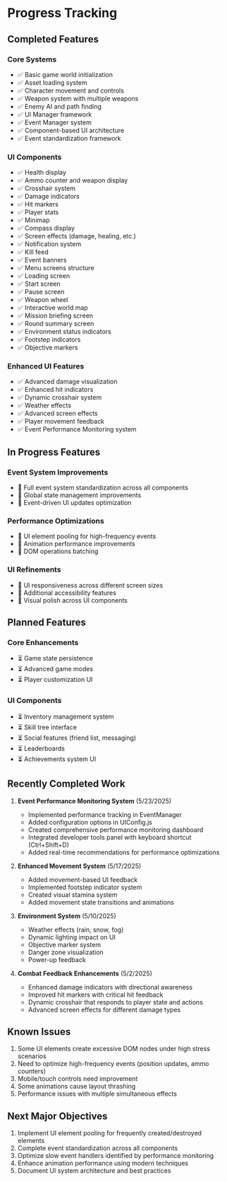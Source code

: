 # Progress Tracking

## Completed Features

### Core Systems
- ✅ Basic game world initialization
- ✅ Asset loading system
- ✅ Character movement and controls
- ✅ Weapon system with multiple weapons
- ✅ Enemy AI and path finding
- ✅ UI Manager framework
- ✅ Event Manager system
- ✅ Component-based UI architecture
- ✅ Event standardization framework

### UI Components
- ✅ Health display
- ✅ Ammo counter and weapon display
- ✅ Crosshair system
- ✅ Damage indicators
- ✅ Hit markers
- ✅ Player stats
- ✅ Minimap
- ✅ Compass display
- ✅ Screen effects (damage, healing, etc.)
- ✅ Notification system
- ✅ Kill feed
- ✅ Event banners
- ✅ Menu screens structure
- ✅ Loading screen
- ✅ Start screen
- ✅ Pause screen
- ✅ Weapon wheel
- ✅ Interactive world map
- ✅ Mission briefing screen
- ✅ Round summary screen
- ✅ Environment status indicators
- ✅ Footstep indicators
- ✅ Objective markers

### Enhanced UI Features
- ✅ Advanced damage visualization
- ✅ Enhanced hit indicators
- ✅ Dynamic crosshair system
- ✅ Weather effects
- ✅ Advanced screen effects
- ✅ Player movement feedback
- ✅ Event Performance Monitoring system

## In Progress Features

### Event System Improvements
- 🔄 Full event system standardization across all components
- 🔄 Global state management improvements
- 🔄 Event-driven UI updates optimization

### Performance Optimizations
- 🔄 UI element pooling for high-frequency events
- 🔄 Animation performance improvements
- 🔄 DOM operations batching

### UI Refinements
- 🔄 UI responsiveness across different screen sizes
- 🔄 Additional accessibility features
- 🔄 Visual polish across UI components

## Planned Features

### Core Enhancements
- ⏳ Game state persistence
- ⏳ Advanced game modes
- ⏳ Player customization UI

### UI Components
- ⏳ Inventory management system
- ⏳ Skill tree interface
- ⏳ Social features (friend list, messaging)
- ⏳ Leaderboards
- ⏳ Achievements system UI

## Recently Completed Work

1. **Event Performance Monitoring System** (5/23/2025)
   - Implemented performance tracking in EventManager
   - Added configuration options in UIConfig.js
   - Created comprehensive performance monitoring dashboard
   - Integrated developer tools panel with keyboard shortcut (Ctrl+Shift+D)
   - Added real-time recommendations for performance optimizations

2. **Enhanced Movement System** (5/17/2025)
   - Added movement-based UI feedback
   - Implemented footstep indicator system
   - Created visual stamina system
   - Added movement state transitions and animations

3. **Environment System** (5/10/2025)
   - Weather effects (rain, snow, fog)
   - Dynamic lighting impact on UI
   - Objective marker system
   - Danger zone visualization
   - Power-up feedback

4. **Combat Feedback Enhancements** (5/2/2025)
   - Enhanced damage indicators with directional awareness
   - Improved hit markers with critical hit feedback
   - Dynamic crosshair that responds to player state and actions
   - Advanced screen effects for different damage types

## Known Issues

1. Some UI elements create excessive DOM nodes under high stress scenarios
2. Need to optimize high-frequency events (position updates, ammo counters)
3. Mobile/touch controls need improvement
4. Some animations cause layout thrashing
5. Performance issues with multiple simultaneous effects

## Next Major Objectives

1. Implement UI element pooling for frequently created/destroyed elements
2. Complete event standardization across all components
3. Optimize slow event handlers identified by performance monitoring
4. Enhance animation performance using modern techniques
5. Document UI system architecture and best practices
